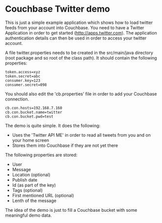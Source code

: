 # Couchbase Twitter demo

This is just a simple example application which shows how to load twitter feeds from your account into Couchbase. You need to have a Twitter Application in order to get started (http://apps.twitter.com). The application authentication details can then be used in order to access your twitter account.

A file twitter.properties needs to be created in the src/main/java directory (root package and so root of the class path). It should contain the following properties:

```
token.access=xyz
token.secret=abc
consumer.key=123
consumer.secret=098
```

You should also edit the 'cb.properties' file in order to add your Couchbase connection.

```
cb.con.hosts=192.168.7.160
cb.con.bucket.name=twitter
cb.con.bucket.pwd=test
```

The demo is quite simple. It does the following:

* Uses the 'Twitter API ME' in order to read all tweets from you and on your home screen
* Stores them into Couchbase if they are not yet there

The following properties are stored:

* User
* Message
* Location (optional)
* Publish date
* Id (as part of the key)
* Tags (optional)
* First mentioned URL (optional)
* Lenth of the message

The idea of the demo is just to fill a Couchbase bucket with some meaningful demo data.

